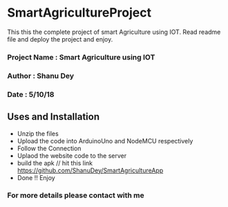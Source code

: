 # SmartAgricultureProject
This this the complete project of smart Agriculture using IOT. Read readme file and deploy the project and enjoy.


### Project Name : Smart Agriculture using IOT
### Author : Shanu Dey
### Date : 5/10/18

## Uses and Installation
- Unzip the files
- Upload the code into ArduinoUno and NodeMCU respectively
- Follow the Connection
- Uplaod the website code to the server
- build the apk // hit this link https://github.com/ShanuDey/SmartAgricultureApp
- Done !! Enjoy

### For more details please contact with me
